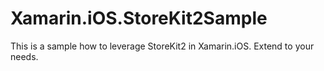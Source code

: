 # Xamarin.iOS.StoreKit2Sample
This is a sample how to leverage StoreKit2 in Xamarin.iOS. Extend to your needs.
